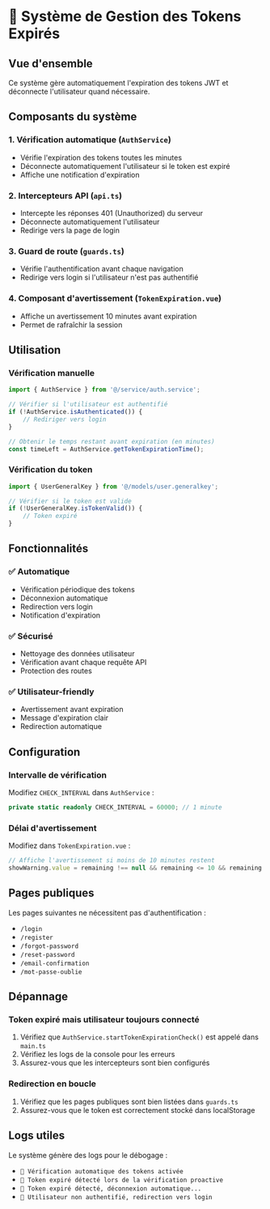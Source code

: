 # 🔐 Système de Gestion des Tokens Expirés

## Vue d'ensemble

Ce système gère automatiquement l'expiration des tokens JWT et déconnecte l'utilisateur quand nécessaire.

## Composants du système

### 1. **Vérification automatique** (`AuthService`)
- Vérifie l'expiration des tokens toutes les minutes
- Déconnecte automatiquement l'utilisateur si le token est expiré
- Affiche une notification d'expiration

### 2. **Intercepteurs API** (`api.ts`)
- Intercepte les réponses 401 (Unauthorized) du serveur
- Déconnecte automatiquement l'utilisateur
- Redirige vers la page de login

### 3. **Guard de route** (`guards.ts`)
- Vérifie l'authentification avant chaque navigation
- Redirige vers login si l'utilisateur n'est pas authentifié

### 4. **Composant d'avertissement** (`TokenExpiration.vue`)
- Affiche un avertissement 10 minutes avant expiration
- Permet de rafraîchir la session

## Utilisation

### Vérification manuelle
```typescript
import { AuthService } from '@/service/auth.service';

// Vérifier si l'utilisateur est authentifié
if (!AuthService.isAuthenticated()) {
    // Rediriger vers login
}

// Obtenir le temps restant avant expiration (en minutes)
const timeLeft = AuthService.getTokenExpirationTime();
```

### Vérification du token
```typescript
import { UserGeneralKey } from '@/models/user.generalkey';

// Vérifier si le token est valide
if (!UserGeneralKey.isTokenValid()) {
    // Token expiré
}
```

## Fonctionnalités

### ✅ Automatique
- Vérification périodique des tokens
- Déconnexion automatique
- Redirection vers login
- Notification d'expiration

### ✅ Sécurisé
- Nettoyage des données utilisateur
- Vérification avant chaque requête API
- Protection des routes

### ✅ Utilisateur-friendly
- Avertissement avant expiration
- Message d'expiration clair
- Redirection automatique

## Configuration

### Intervalle de vérification
Modifiez `CHECK_INTERVAL` dans `AuthService` :
```typescript
private static readonly CHECK_INTERVAL = 60000; // 1 minute
```

### Délai d'avertissement
Modifiez dans `TokenExpiration.vue` :
```typescript
// Affiche l'avertissement si moins de 10 minutes restent
showWarning.value = remaining !== null && remaining <= 10 && remaining > 0;
```

## Pages publiques

Les pages suivantes ne nécessitent pas d'authentification :
- `/login`
- `/register`
- `/forgot-password`
- `/reset-password`
- `/email-confirmation`
- `/mot-passe-oublie`

## Dépannage

### Token expiré mais utilisateur toujours connecté
1. Vérifiez que `AuthService.startTokenExpirationCheck()` est appelé dans `main.ts`
2. Vérifiez les logs de la console pour les erreurs
3. Assurez-vous que les intercepteurs sont bien configurés

### Redirection en boucle
1. Vérifiez que les pages publiques sont bien listées dans `guards.ts`
2. Assurez-vous que le token est correctement stocké dans localStorage

## Logs utiles

Le système génère des logs pour le débogage :
- `🔐 Vérification automatique des tokens activée`
- `🔐 Token expiré détecté lors de la vérification proactive`
- `🔐 Token expiré détecté, déconnexion automatique...`
- `🔐 Utilisateur non authentifié, redirection vers login`

